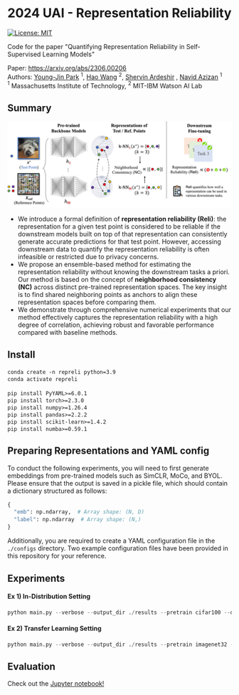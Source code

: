 # 2024 UAI - Representation Reliability

[![License: MIT](https://img.shields.io/badge/License-MIT-g.svg)](https://opensource.org/licenses/MIT)

Code for the paper "Quantifying Representation Reliability in Self-Supervised Learning Models"

Paper: https://arxiv.org/abs/2306.00206  
Authors: [Young-Jin Park](https://young-j-park.github.io/) $^1$, [Hao Wang](https://haowang94.github.io/) $^2$, [Shervin Ardeshir](https://sites.google.com/view/shervinardeshir/home) , [Navid Azizan](https://azizan.mit.edu/) $^1$  
$^1$ Massachusetts Institute of Technology, $^2$ MIT-IBM Watson AI Lab

## Summary

![NC](https://github.com/azizanlab/repreli/blob/main/nc.jpg)

- We introduce a formal definition of __representation reliability (Reli)__: the representation for a given test point is considered to be reliable if the downstream models built on top of that representation can consistently generate accurate predictions for that test point. However, accessing downstream data to quantify the representation reliability is often infeasible or restricted due to privacy concerns.
- We propose an ensemble-based method for estimating the representation reliability without knowing the downstream tasks a priori. Our method is based on the concept of __neighborhood consistency (NC)__ across distinct pre-trained representation spaces. The key insight is to find shared neighboring points as anchors to align these representation spaces before comparing them.
- We demonstrate through comprehensive numerical experiments that our method effectively captures the representation reliability with a high degree of correlation, achieving robust and favorable performance compared with baseline methods.

## Install

```
conda create -n repreli python=3.9
conda activate repreli

pip install PyYAML>=6.0.1
pip install torch>=2.3.0
pip install numpy>=1.26.4
pip install pandas>=2.2.2
pip install scikit-learn>=1.4.2
pip install numba>=0.59.1
```

## Preparing Representations and YAML config

To conduct the following experiments, you will need to first generate embeddings from pre-trained models such as SimCLR, MoCo, and BYOL. Please ensure that the output is saved in a pickle file, which should contain a dictionary structured as follows:

```python
{
  "emb": np.ndarray,  # Array shape: (N, D)
  "label": np.ndarray  # Array shape: (N,)
}
```

Additionally, you are required to create a YAML configuration file in the `./configs` directory. Two example configuration files have been provided in this repository for your reference.

## Experiments

#### Ex 1) In-Distribution Setting
```python
python main.py --verbose --output_dir ./results --pretrain cifar100 --downstream cifar100 --seed 0
```

#### Ex 2) Transfer Learning Setting
```python
python main.py --verbose --output_dir ./results --pretrain imagenet32 --downstream cifar100 --seed 0
```

## Evaluation

Check out the [Jupyter notebook!](https://github.com/young-j-park/repreli/blob/main/Parse%20Results.ipynb)
